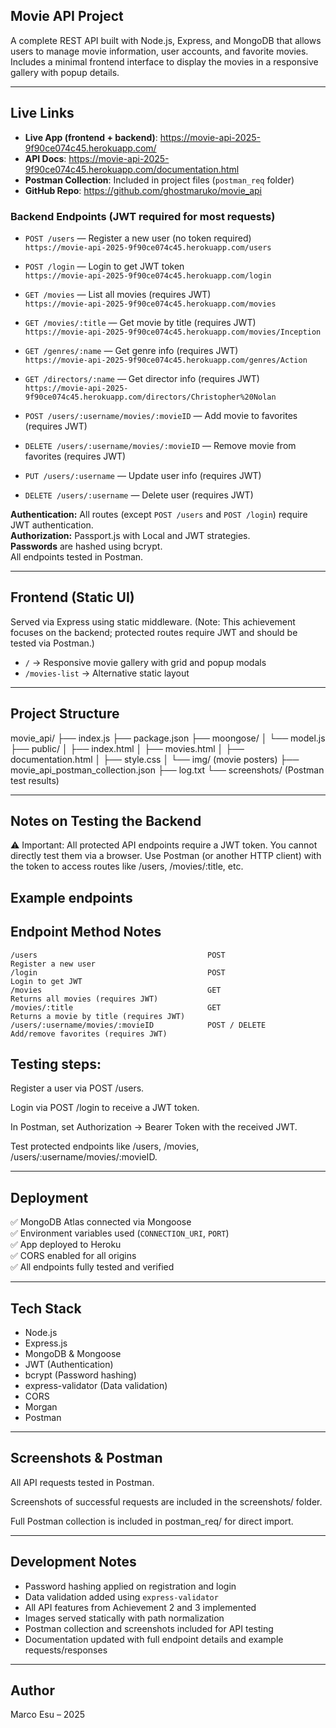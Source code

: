 ## Movie API Project

A complete REST API built with Node.js, Express, and MongoDB that allows users to manage movie information, user accounts, and favorite movies. Includes a minimal frontend interface to display the movies in a responsive gallery with popup details.

---

## Live Links

- **Live App (frontend + backend)**: https://movie-api-2025-9f90ce074c45.herokuapp.com/
- **API Docs**: https://movie-api-2025-9f90ce074c45.herokuapp.com/documentation.html
- **Postman Collection**: Included in project files (`postman_req` folder)
- **GitHub Repo**: https://github.com/ghostmaruko/movie_api

### Backend Endpoints (JWT required for most requests)

- `POST /users` — Register a new user (no token required)  
  `https://movie-api-2025-9f90ce074c45.herokuapp.com/users`

- `POST /login` — Login to get JWT token  
  `https://movie-api-2025-9f90ce074c45.herokuapp.com/login`

- `GET /movies` — List all movies (requires JWT)  
  `https://movie-api-2025-9f90ce074c45.herokuapp.com/movies`

- `GET /movies/:title` — Get movie by title (requires JWT)  
  `https://movie-api-2025-9f90ce074c45.herokuapp.com/movies/Inception`

- `GET /genres/:name` — Get genre info (requires JWT)  
  `https://movie-api-2025-9f90ce074c45.herokuapp.com/genres/Action`

- `GET /directors/:name` — Get director info (requires JWT)  
  `https://movie-api-2025-9f90ce074c45.herokuapp.com/directors/Christopher%20Nolan`

- `POST /users/:username/movies/:movieID` — Add movie to favorites (requires JWT)

- `DELETE /users/:username/movies/:movieID` — Remove movie from favorites (requires JWT)

- `PUT /users/:username` — Update user info (requires JWT)

- `DELETE /users/:username` — Delete user (requires JWT)

**Authentication:** All routes (except `POST /users` and `POST /login`) require JWT authentication.  
**Authorization:** Passport.js with Local and JWT strategies.  
**Passwords** are hashed using bcrypt.  
All endpoints tested in Postman.

---

## Frontend (Static UI)

Served via Express using static middleware. 
(Note: This achievement focuses on the backend; protected routes require JWT and should be tested via Postman.)

- `/` → Responsive movie gallery with grid and popup modals
- `/movies-list` → Alternative static layout

---

## Project Structure

movie_api/
├── index.js
├── package.json
├── moongose/
│ └── model.js
├── public/
│ ├── index.html
│ ├── movies.html
│ ├── documentation.html
│ ├── style.css
│ └── img/ (movie posters)
├── movie_api_postman_collection.json
├── log.txt
└── screenshots/ (Postman test results)

---

## Notes on Testing the Backend

⚠️ Important: All protected API endpoints require a JWT token. You cannot directly test them via a browser. Use Postman (or another HTTP client) with the token to access routes like /users, /movies/:title, etc.

## Example endpoints

##  Endpoint	                                Method	                Notes
    /users	                                    POST	                Register a new user
    /login	                                    POST	                Login to get JWT
    /movies	                                    GET	                    Returns all movies (requires JWT)
    /movies/:title	                            GET	                    Returns a movie by title (requires JWT)
    /users/:username/movies/:movieID	        POST / DELETE	        Add/remove favorites (requires JWT)

## Testing steps:

Register a user via POST /users.

Login via POST /login to receive a JWT token.

In Postman, set Authorization → Bearer Token with the received JWT.

Test protected endpoints like /users, /movies, /users/:username/movies/:movieID.

---

## Deployment

✅ MongoDB Atlas connected via Mongoose  
✅ Environment variables used (`CONNECTION_URI`, `PORT`)  
✅ App deployed to Heroku  
✅ CORS enabled for all origins  
✅ All endpoints fully tested and verified

---

## Tech Stack

- Node.js
- Express.js
- MongoDB & Mongoose
- JWT (Authentication)
- bcrypt (Password hashing)
- express-validator (Data validation)
- CORS
- Morgan
- Postman

---

## Screenshots & Postman

All API requests tested in Postman.

Screenshots of successful requests are included in the screenshots/ folder.

Full Postman collection is included in postman_req/ for direct import.

---

## Development Notes

- Password hashing applied on registration and login
- Data validation added using `express-validator`
- All API features from Achievement 2 and 3 implemented
- Images served statically with path normalization
- Postman collection and screenshots included for API testing
- Documentation updated with full endpoint details and example requests/responses

---

## Author

Marco Esu – 2025
